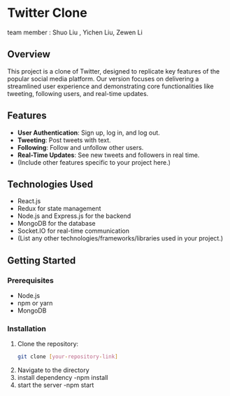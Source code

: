 # Twitter Clone
team member : Shuo Liu , Yichen Liu, Zewen Li
## Overview
This project is a clone of Twitter, designed to replicate key features of the popular social media platform. Our version focuses on delivering a streamlined user experience and demonstrating core functionalities like tweeting, following users, and real-time updates.

## Features
- **User Authentication**: Sign up, log in, and log out.
- **Tweeting**: Post tweets with text.
- **Following**: Follow and unfollow other users.
- **Real-Time Updates**: See new tweets and followers in real time.
- (Include other features specific to your project here.)

## Technologies Used
- React.js
- Redux for state management
- Node.js and Express.js for the backend
- MongoDB for the database
- Socket.IO for real-time communication
- (List any other technologies/frameworks/libraries used in your project.)

## Getting Started

### Prerequisites
- Node.js
- npm or yarn
- MongoDB

### Installation
1. Clone the repository:
   ```bash
   git clone [your-repository-link]
2. Navigate to the directory 
3. install dependency
   -npm install
4. start the server
   -npm start